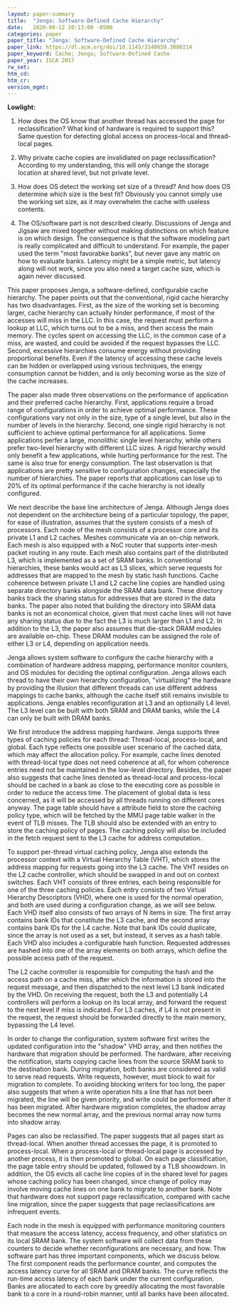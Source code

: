 ```yaml
---
layout: paper-summary
title:  "Jenga: Software-Defined Cache Hierarchy"
date:   2020-09-12 20:13:00 -0500
categories: paper
paper_title: "Jenga: Software-Defined Cache Hierarchy"
paper_link: https://dl.acm.org/doi/10.1145/3140659.3080214
paper_keyword: Cache; Jenga; Software-Defined Cache
paper_year: ISCA 2017
rw_set:
htm_cd:
htm_cr:
version_mgmt:
---
```


**Lowlight:**

1. How does the OS know that another thread has accessed the page for reclassification? What kind of hardware is required to 
   support this? Same question for detecting global access on process-local and thread-local pages.

2. Why private cache copies are invalidiated on page reclassification? According to my understanding, this will only
   change the storage location at shared level, but not private level. 

3. How does OS detect the working set size of a thread? And how does OS determine which size is the best fit? Obviously
   you cannot simply use the working set size, as it may overwhelm the cache with useless contents.

4. The OS/software part is not described clearly. Discussions of Jenga and Jigsaw are mixed together without making 
   distinctions on which feature is on which design. The consequence is that the software modeling part is really
   complicated and difficult to understand.
   For example, the paper used the term "most favorabke banks", but never gave any matric on how to evaluate banks.
   Latency might be a simple metric, but latency along will not work, since you also need a target cache size, which is
   again never discussed.

This paper proposes Jenga, a software-defined, configurable cache hierarchy. The paper points out that the conventional, 
rigid cache hierarchy has two disadvantages. First, as the size of the working set is becoming larger, cache hierarchy
can actually hinder performance, if most of the accesses will miss in the LLC. In this case, the request must perform a 
lookup at LLC, which turns out to be a miss, and then access the main memory. The cycles spent on accessing the LLC, in
the common case of a miss, are wasted, and could be avoided if the request bypasses the LLC. Second, excessive hierarchies
consume energy without providing proportional benefits. Even if the latency of accessing these cache levels can be hidden
or overlapped using vsrious techniques, the energy consumption cannot be hidden, and is only becoming worse as the size
of the cache increases. 

The paper also made three observations on the performance of application and their preferred cache hierarchy. First, 
applications require a broad range of configurations in order to achieve optimal performance. These configurations
vary not only in the size, type of a single level, but also in the number of levels in the hierarchy. 
Second, one single rigid hierarchy is not sufficient to achieve optimal performance for all applications. Some 
applications perfer a large, monolithic single level hierarchy, while others prefer two-level hierarchy with different 
LLC sizes. A rigid hierarchy would only benefit a few applications, while hurting performance for the rest.
The same is also true for energy consumption.
The last observation is that applications are pretty sensitive to configuration changes, especially the number of hierarchies. 
The paper reports that applications can lose up to 20% of its optimal performance if the cache hierarchy is not ideally 
configured. 

We next describe the base line architecture of Jenga. Although Jenga does not dependent on the architecture being of a 
particular topology, the paper, for ease of illustration, assumes that the system consists of a mesh of processors. Each
node of the mesh consists of a processor core and its private L1 and L2 caches. Meshes communicate via an on-chip network.
Each mesh is also equipped with a NoC router that supports inter-mesh packet routing in any route. 
Each mesh also contains part of the distributed L3, which is implemented as a set of SRAM banks. In conventional hierarchies,
these banks would act as L3 slices, which serve requests for addresses that are mapped to the mesh by static hash functions.
Cache coherence between private L1 and L2 cache line copies are handled using separate directory banks alongside the 
SRAM data bank. These directory banks track the sharing status for addresses that are stored in the data banks. 
The paper also noted that building the directory into SRAM data banks is not an economical choice, given that most cache 
lines will not have any sharing status due to the fact the L3 is much larger than L1 and L2. 
In addition to the L3, the paper also assumes that die-stack DRAM modules are available on-chip. These DRAM modules
can be assigned the role of either L3 or L4, depending on application needs.

Jenga allows system software to configure the cache hierarchy with a combination of hardware address mapping, performance
monitor counters, and OS modules for deciding the optimal configuration. Jenga allows each thread to have their own
hierarchy configuration, "virtualizing" the hardware by providing the illusion that different threads can use 
different address mappings to cache banks, although the cache itself still remains invisible to applications. Jenga 
enables reconfiguration at L3 and an optionally L4 level. The L3 level can be built with both SRAM and DRAM banks, while
the L4 can only be built with DRAM banks.

We first introduce the address mapping hardware. Jenga supports three types of caching policies for each thread: Thread-local,
process-local, and global. Each type reflects one possible user scenario of the cached data, which may affect the allocation
policy. For example, cache lines denoted with thread-local type does not need coherence at all, for whom coherence entries
need not be maintained in the low-level directory. Besides, the paper also suggests that cache lines denoted as thread-local 
and process-local should be cached in a bank as close to the executing core as possible in order to reduce the access time.
The placement of global data is less concerned, as it will be accessed by all threads running on different cores anyway.
The page table should have a attribute field to store the caching policy type, which will be fetched by the MMU page table walker in the event of TLB misses. The TLB should also be extended with an entry to store the caching policy of pages. The caching policy
will also be included in the fetch request sent to the L3 cache for address computation.

To support per-thread virtual caching policy, Jenga also extends the processor context with a Virtual Hierarchy Table 
(VHT), which stores the address mapping for requests going into the L3 cache. The VHT resides on the L2 cache controller,
which should be swapped in and out on context switches. Each VHT consists of three entries, each being responsible for
one of the three caching policies. Each entry consists of two Virtual Hierarchy Descriptors (VHD), where one is used for 
the normal operation, and both are used during a configuration change, as we will see below. 
Each VHD itself also consists of two arrays of N items in size. The first array contains bank IDs that constitute the L3
cache, and the second array contains bank IDs for the L4 cache. Note that bank IDs could duplicate, since the array is
not used as a set, but instead, it serves as a hash table. Each VHD also includes a configurable hash function. Requested
addresses are hashed into one of the array elements on both arrays, which define the possible access path of the request.

The L2 cache controller is responsible for computing the hash and the access path on a cache miss, after which the 
information is stored into the request message, and then dispatched to the next level L3 bank indicated by the VHD.
On receiving the request, both the L3 and potentially L4 controllers will perform a lookup on its local array, and forward
the request to the next level if miss is indicated. For L3 caches, if L4 is not present in the request, the request should
be forwarded directly to the main memory, bypassing the L4 level.

In order to change the configuration, system software first writes the updated configuration into the "shadow" VHD array,
and then notifies the hardware that migration should be performed. The hardware, after receiving the notification, starts
copying cache lines from the source SRAM bank to the destination bank. During migration, both banks are considered as valid
to serve read requests. Write requests, however, must block to wait for migration to complete. To avoiding blocking 
writers for too long, the paper also suggests that when a write operation hits a line that has not been migrated, the
line will be given priority, and write could be performed after it has been migrated.
After hardware migration completes, the shadow array becomes the new normal array, and the previous normal array now turns 
into shadow array.

Pages can also be reclassified. The paper suggests that all pages start as thread-local. When another thread accesses the
page, it is promoted to process-local. When a process-local or thread-local page is accessed by another process, it is then
promoted to global. On each page classification, the page table entry should be updated, followed by a TLB shoowdown.
In addition, the OS evicts all cache line copies of in the shared level for pages whose caching policy has been
changed, since change of policy may involve moving cache lines on one bank to migrate to another bank. Note that hardware
does not support page reclassification, compared with cache line migration, since the paper suggests that page reclassifications
are infrequent events.

Each node in the mesh is equipped with performance monitoring counters that measure the access latency, access frequency,
and other statistics on its local SRAM bank. The system software will collect data from these counters to decide whether
reconfigurations are necessary, and how. 
Thw software part has three important components, which we discuss below.
The first component reads the performance counter, and computes the access latency curve for all SRAM and DRAM banks.
The curve reflects the run-time access latency of each bank under the current configuration.
Banks are allocated to each core by greedily allocating the most favorable bank to a core in a round-robin manner,
until all banks have been allocated.

